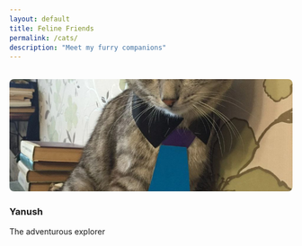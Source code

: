 ```yaml
---
layout: default
title: Feline Friends
permalink: /cats/
description: "Meet my furry companions"
---
```


<div class="cat-gallery">
  <div class="cat-card">
    <img src="/assets/my_cat.jpg" alt="My cat Janush">
    <h3>Yanush</h3>
    <p>The adventurous explorer</p>
  </div>
  
  <!-- Add more cats as needed -->
</div>

<style>
  .cat-gallery {
    display: grid;
    grid-template-columns: repeat(auto-fill, minmax(250px, 1fr));
    gap: 20px;
    margin: 2rem 0;
  }
  .cat-card img {
    width: 100%;
    height: 200px;
    object-fit: cover;
    border-radius: 8px;
  }
</style>
